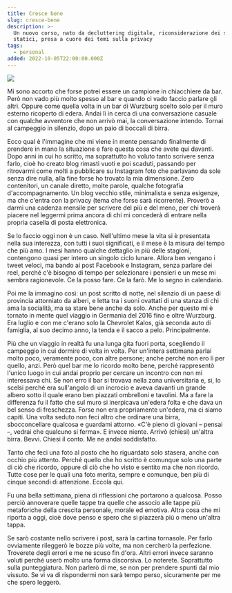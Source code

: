 ```yaml
---
title: Cresce bene
slug: cresce-bene
description: >-
  Un nuovo corso, nato da decluttering digitale, riconsiderazione dei siti
  statici, presa a cuore dei temi sulla privacy
tags:
  - personal
added: 2022-10-05T22:00:00.000Z
---
```


![](/assets/bar-wurzburg-edera.jpg)

Mi sono accorto che forse potrei essere un campione in chiacchiere da bar. Però non vado più molto spesso al bar e quando ci vado faccio parlare gli altri. Oppure come quella volta in un bar di Wurzburg scelto solo per il muro esterno ricoperto di edera. Andai lì in cerca di una conversazione casuale con qualche avventore che non arrivò mai, la conversazione intendo. Tornai al campeggio in silenzio, dopo un paio di boccali di birra.

Ecco qual è l'immagine che mi viene in mente pensando finalmente di prendere in mano la situazione e fare questa cosa che avete qui davanti. Dopo anni in cui ho scritto, ma soprattutto ho voluto tanto scrivere senza farlo, cioè ho creato blog rimasti vuoti e poi scaduti, passando per ritrovarmi come molti a pubblicare su Instagram foto che parlavano da sole senza dire nulla, alla fine forse ho trovato la mia dimensione. Zero contenitori, un canale diretto, molte parole, qualche fotografia d'accompagnamento. Un blog vecchio stile, minimalista e senza esigenze, ma che c'entra con la privacy (tema che forse sarà ricorrente). Proverò a darmi una cadenza mensile per scrivere del più e del meno, per chi troverà piacere nel leggermi prima ancora di chi mi concederà di entrare nella propria casella di posta elettronica.

Se lo faccio oggi non è un caso. Nell'ultimo mese la vita si è presentata nella sua interezza, con tutti i suoi significati, e il mese è la misura del tempo che più amo. I mesi hanno qualche dettaglio in più delle stagioni, contengono quasi per intero un singolo ciclo lunare. Allora ben vengano i tweet veloci, ma bando ai post Facebook e Instagram, senza parlare dei reel, perché c'è bisogno di tempo per selezionare i pensieri e un mese mi sembra ragionevole. Ce la posso fare. Ce la farò. Me lo segno in calendario.

Poi me la immagino così: un post scritto di notte, nel silenzio di un paese di provincia attorniato da alberi, e letta tra i suoni ovattati di una stanza di chi ama la socialità, ma sa stare bene anche da solo. Anche per questo mi è tornato in mente quel viaggio in Germania del 2016 fino e oltre Wurzburg. Era luglio e con me c'erano solo la Chevrolet Kalos, già seconda auto di famiglia, al suo decimo anno, la tenda e il sacco a pelo. Principalmente.

Più che un viaggio in realtà fu una lunga gita fuori porta, scegliendo il campeggio in cui dormire di volta in volta. Per un'intera settimana parlai molto poco, veramente poco, con altre persone; anche perché non ero lì per quello, anzi. Però quel bar me lo ricordo molto bene, perché rappresentò l'unico luogo in cui andai proprio per cercare un incontro con non mi interessava chi. Se non erro il bar si trovava nella zona universitaria e, sì, lo scelsi perché era sull'angolo di un incrocio e aveva davanti un grande albero sotto il quale erano ben piazzati ombrelloni e tavolini. Ma a fare la differenza fu il fatto che sul muro si inerpicava un'edera folta e che dava un bel senso di freschezza. Forse non era propriamente un'edera, ma ci siamo capiti. Una volta seduto non feci altro che ordinare una birra, sbocconcellare qualcosa e guardami attorno. «C'è pieno di giovani – pensai –, vedrai che qualcuno si ferma». E invece niente. Arrivò (chiesi) un'altra birra. Bevvi. Chiesi il conto. Me ne andai soddisfatto.

Tanto che feci una foto al posto che ho riguardato solo stasera, anche con occhio più attento. Perché quello che ho scritto è comunque solo una parte di ciò che ricordo, oppure di ciò che ho visto e sentito ma che non ricordo. Tutte cose per le quali una foto merita, sempre e comunque, ben più di cinque secondi di attenzione. Eccola qui.

Fu una bella settimana, piena di riflessioni che portarono a qualcosa. Posso perciò annoverare quelle tappe tra quelle che associo alle tappe più metaforiche della crescita personale, morale ed emotiva. Altra cosa che mi riporta a oggi, cioè dove penso e spero che si piazzerà più o meno un'altra tappa.

Se sarò costante nello scrivere i post, sarà la cartina tornasole. Per farlo ovviamente rileggerò le bozze più volte, ma non cercherò la perfezione. Troverete degli errori e me ne scuso fin d'ora. Altri errori invece saranno voluti perché userò molto una forma discorsiva. Lo noterete. Soprattutto sulla punteggiatura. Non parlerò di me, se non per prendere spunti dal mio vissuto. Se vi va di rispondermi non sarà tempo perso, sicuramente per me che spero leggerò.
